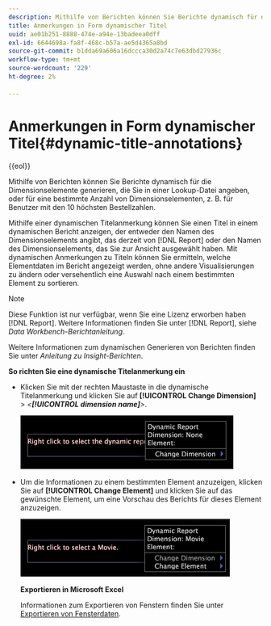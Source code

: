 ```yaml
---
description: Mithilfe von Berichten können Sie Berichte dynamisch für die Dimensionselemente generieren, die Sie in einer Lookup-Datei angeben, oder für eine bestimmte Anzahl von Dimensionselementen, z. B. für Benutzer mit den 10 höchsten Bestellzahlen.
title: Anmerkungen in Form dynamischer Titel
uuid: ae01b251-8888-474e-a94e-13badeea0dff
exl-id: 6644698a-fa8f-468c-b57a-ae5d4365a8bd
source-git-commit: b1dda69a606a16dccca30d2a74c7e63dbd27936c
workflow-type: tm+mt
source-wordcount: '229'
ht-degree: 2%

---
```


# Anmerkungen in Form dynamischer Titel{#dynamic-title-annotations}

{{eol}}

Mithilfe von Berichten können Sie Berichte dynamisch für die Dimensionselemente generieren, die Sie in einer Lookup-Datei angeben, oder für eine bestimmte Anzahl von Dimensionselementen, z. B. für Benutzer mit den 10 höchsten Bestellzahlen.

Mithilfe einer dynamischen Titelanmerkung können Sie einen Titel in einem dynamischen Bericht anzeigen, der entweder den Namen des Dimensionselements angibt, das derzeit von [!DNL Report] oder den Namen des Dimensionselements, das Sie zur Ansicht ausgewählt haben. Mit dynamischen Anmerkungen zu Titeln können Sie ermitteln, welche Elementdaten im Bericht angezeigt werden, ohne andere Visualisierungen zu ändern oder versehentlich eine Auswahl nach einem bestimmten Element zu sortieren.

>[!NOTE]
>
>Diese Funktion ist nur verfügbar, wenn Sie eine Lizenz erworben haben [!DNL Report]. Weitere Informationen finden Sie unter [!DNL Report], siehe *Data Workbench-Berichtanleitung*.

Weitere Informationen zum dynamischen Generieren von Berichten finden Sie unter *Anleitung zu Insight-Berichten*.

**So richten Sie eine dynamische Titelanmerkung ein**

* Klicken Sie mit der rechten Maustaste in die dynamische Titelanmerkung und klicken Sie auf **[!UICONTROL Change Dimension]** > *&lt;**[!UICONTROL dimension name]**>*.

   ![](assets/mnu_DynamicTitle.png)

* Um die Informationen zu einem bestimmten Element anzuzeigen, klicken Sie auf **[!UICONTROL Change Element]** und klicken Sie auf das gewünschte Element, um eine Vorschau des Berichts für dieses Element anzuzeigen.

   ![](assets/mnu_DynamicTitle_Element.png)

   **Exportieren in Microsoft Excel**

   Informationen zum Exportieren von Fenstern finden Sie unter [Exportieren von Fensterdaten](../../../../home/c-get-started/c-wk-win-wksp/c-exp-win-data.md#concept-8df61d64ed434cc5a499023c44197349).
